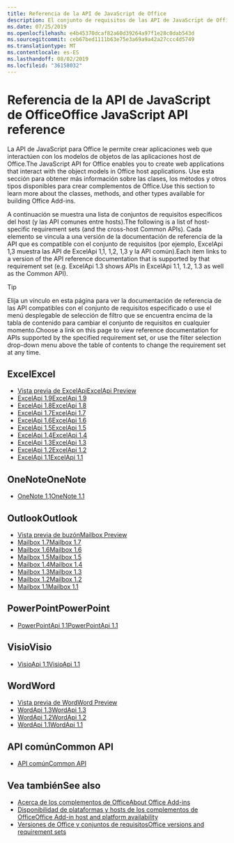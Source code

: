 ```yaml
---
title: Referencia de la API de JavaScript de Office
description: El conjunto de requisitos de las API de JavaScript de Office por host
ms.date: 07/25/2019
ms.openlocfilehash: e4b45370dcaf82a60d39264a97f1e28c0dab543d
ms.sourcegitcommit: ceb67bed1111b63e75e3a69a9a42a27ccc4d5749
ms.translationtype: MT
ms.contentlocale: es-ES
ms.lasthandoff: 08/02/2019
ms.locfileid: "36158032"
---
```

# <a name="office-javascript-api-reference"></a><span data-ttu-id="41c2d-103">Referencia de la API de JavaScript de Office</span><span class="sxs-lookup"><span data-stu-id="41c2d-103">Office JavaScript API reference</span></span>

<span data-ttu-id="41c2d-104">La API de JavaScript para Office le permite crear aplicaciones web que interactúen con los modelos de objetos de las aplicaciones host de Office.</span><span class="sxs-lookup"><span data-stu-id="41c2d-104">The JavaScript API for Office enables you to create web applications that interact with the object models in Office host applications.</span></span> <span data-ttu-id="41c2d-105">Use esta sección para obtener más información sobre las clases, los métodos y otros tipos disponibles para crear complementos de Office.</span><span class="sxs-lookup"><span data-stu-id="41c2d-105">Use this section to learn more about the classes, methods, and other types available for building Office Add-ins.</span></span>

<span data-ttu-id="41c2d-106">A continuación se muestra una lista de conjuntos de requisitos específicos del host (y las API comunes entre hosts).</span><span class="sxs-lookup"><span data-stu-id="41c2d-106">The following is a list of host-specific requirement sets (and the cross-host Common APIs).</span></span> <span data-ttu-id="41c2d-107">Cada elemento se vincula a una versión de la documentación de referencia de la API que es compatible con el conjunto de requisitos (por ejemplo, ExcelApi 1,3 muestra las API de ExcelApi 1,1, 1,2, 1,3 y la API común).</span><span class="sxs-lookup"><span data-stu-id="41c2d-107">Each item links to a version of the API reference documentation that is supported by that requirement set (e.g. ExcelApi 1.3 shows APIs in ExcelApi 1.1, 1.2, 1.3 as well as the Common API).</span></span>

> [!TIP]
> <span data-ttu-id="41c2d-108">Elija un vínculo en esta página para ver la documentación de referencia de las API compatibles con el conjunto de requisitos especificado o use el menú desplegable de selección de filtro que se encuentra encima de la tabla de contenido para cambiar el conjunto de requisitos en cualquier momento.</span><span class="sxs-lookup"><span data-stu-id="41c2d-108">Choose a link on this page to view reference documentation for APIs supported by the specified requirement set, or use the filter selection drop-down menu above the table of contents to change the requirement set at any time.</span></span>

## <a name="excel"></a><span data-ttu-id="41c2d-109">Excel</span><span class="sxs-lookup"><span data-stu-id="41c2d-109">Excel</span></span>

- [<span data-ttu-id="41c2d-110">Vista previa de ExcelApi</span><span class="sxs-lookup"><span data-stu-id="41c2d-110">ExcelApi Preview</span></span>](/javascript/api/excel?view=excel-js-preview)
- [<span data-ttu-id="41c2d-111">ExcelApi 1.9</span><span class="sxs-lookup"><span data-stu-id="41c2d-111">ExcelApi 1.9</span></span>](/javascript/api/excel?view=excel-js-1.9)
- [<span data-ttu-id="41c2d-112">ExcelApi 1.8</span><span class="sxs-lookup"><span data-stu-id="41c2d-112">ExcelApi 1.8</span></span>](/javascript/api/excel?view=excel-js-1.8)
- [<span data-ttu-id="41c2d-113">ExcelApi 1.7</span><span class="sxs-lookup"><span data-stu-id="41c2d-113">ExcelApi 1.7</span></span>](/javascript/api/excel?view=excel-js-1.7)
- [<span data-ttu-id="41c2d-114">ExcelApi 1.6</span><span class="sxs-lookup"><span data-stu-id="41c2d-114">ExcelApi 1.6</span></span>](/javascript/api/excel?view=excel-js-1.6)
- [<span data-ttu-id="41c2d-115">ExcelApi 1.5</span><span class="sxs-lookup"><span data-stu-id="41c2d-115">ExcelApi 1.5</span></span>](/javascript/api/excel?view=excel-js-1.5)
- [<span data-ttu-id="41c2d-116">ExcelApi 1.4</span><span class="sxs-lookup"><span data-stu-id="41c2d-116">ExcelApi 1.4</span></span>](/javascript/api/excel?view=excel-js-1.4)
- [<span data-ttu-id="41c2d-117">ExcelApi 1.3</span><span class="sxs-lookup"><span data-stu-id="41c2d-117">ExcelApi 1.3</span></span>](/javascript/api/excel?view=excel-js-1.3)
- [<span data-ttu-id="41c2d-118">ExcelApi 1.2</span><span class="sxs-lookup"><span data-stu-id="41c2d-118">ExcelApi 1.2</span></span>](/javascript/api/excel?view=excel-js-1.2)
- [<span data-ttu-id="41c2d-119">ExcelApi 1.1</span><span class="sxs-lookup"><span data-stu-id="41c2d-119">ExcelApi 1.1</span></span>](/javascript/api/excel?view=excel-js-1.1)

## <a name="onenote"></a><span data-ttu-id="41c2d-120">OneNote</span><span class="sxs-lookup"><span data-stu-id="41c2d-120">OneNote</span></span>

- [<span data-ttu-id="41c2d-121">OneNote 1,1</span><span class="sxs-lookup"><span data-stu-id="41c2d-121">OneNote 1.1</span></span>](/javascript/api/onenote?view=onenote-js-1.1)

## <a name="outlook"></a><span data-ttu-id="41c2d-122">Outlook</span><span class="sxs-lookup"><span data-stu-id="41c2d-122">Outlook</span></span>

- [<span data-ttu-id="41c2d-123">Vista previa de buzón</span><span class="sxs-lookup"><span data-stu-id="41c2d-123">Mailbox Preview</span></span>](/javascript/api/outlook?view=outlook-js-preview)
- [<span data-ttu-id="41c2d-124">Mailbox 1.7</span><span class="sxs-lookup"><span data-stu-id="41c2d-124">Mailbox 1.7</span></span>](/javascript/api/outlook?view=outlook-js-1.7)
- [<span data-ttu-id="41c2d-125">Mailbox 1.6</span><span class="sxs-lookup"><span data-stu-id="41c2d-125">Mailbox 1.6</span></span>](/javascript/api/outlook?view=outlook-js-1.6)
- [<span data-ttu-id="41c2d-126">Mailbox 1.5</span><span class="sxs-lookup"><span data-stu-id="41c2d-126">Mailbox 1.5</span></span>](/javascript/api/outlook?view=outlook-js-1.5)
- [<span data-ttu-id="41c2d-127">Mailbox 1.4</span><span class="sxs-lookup"><span data-stu-id="41c2d-127">Mailbox 1.4</span></span>](/javascript/api/outlook?view=outlook-js-1.4)
- [<span data-ttu-id="41c2d-128">Mailbox 1.3</span><span class="sxs-lookup"><span data-stu-id="41c2d-128">Mailbox 1.3</span></span>](/javascript/api/outlook?view=outlook-js-1.3)
- [<span data-ttu-id="41c2d-129">Mailbox 1.2</span><span class="sxs-lookup"><span data-stu-id="41c2d-129">Mailbox 1.2</span></span>](/javascript/api/outlook?view=outlook-js-1.2)
- [<span data-ttu-id="41c2d-130">Mailbox 1.1</span><span class="sxs-lookup"><span data-stu-id="41c2d-130">Mailbox 1.1</span></span>](/javascript/api/outlook?view=outlook-js-1.1)

## <a name="powerpoint"></a><span data-ttu-id="41c2d-131">PowerPoint</span><span class="sxs-lookup"><span data-stu-id="41c2d-131">PowerPoint</span></span>

- [<span data-ttu-id="41c2d-132">PowerPointApi 1,1</span><span class="sxs-lookup"><span data-stu-id="41c2d-132">PowerPointApi 1.1</span></span>](/javascript/api/powerpoint?view=powerpoint-js-1.1)

## <a name="visio"></a><span data-ttu-id="41c2d-133">Visio</span><span class="sxs-lookup"><span data-stu-id="41c2d-133">Visio</span></span>

- [<span data-ttu-id="41c2d-134">VisioApi 1,1</span><span class="sxs-lookup"><span data-stu-id="41c2d-134">VisioApi 1.1</span></span>](/javascript/api/visio?view=visio-js-1.1)

## <a name="word"></a><span data-ttu-id="41c2d-135">Word</span><span class="sxs-lookup"><span data-stu-id="41c2d-135">Word</span></span>

- [<span data-ttu-id="41c2d-136">Vista previa de Word</span><span class="sxs-lookup"><span data-stu-id="41c2d-136">Word Preview</span></span>](/javascript/api/word?view=word-js-preview)
- [<span data-ttu-id="41c2d-137">WordApi 1.3</span><span class="sxs-lookup"><span data-stu-id="41c2d-137">WordApi 1.3</span></span>](/javascript/api/word?view=word-js-1.3)
- [<span data-ttu-id="41c2d-138">WordApi 1.2</span><span class="sxs-lookup"><span data-stu-id="41c2d-138">WordApi 1.2</span></span>](/javascript/api/word?view=word-js-1.2)
- [<span data-ttu-id="41c2d-139">WordApi 1.1</span><span class="sxs-lookup"><span data-stu-id="41c2d-139">WordApi 1.1</span></span>](/javascript/api/word?view=word-js-1.1)

## <a name="common-api"></a><span data-ttu-id="41c2d-140">API común</span><span class="sxs-lookup"><span data-stu-id="41c2d-140">Common API</span></span>

- [<span data-ttu-id="41c2d-141">API común</span><span class="sxs-lookup"><span data-stu-id="41c2d-141">Common API</span></span>](/javascript/api/office?view=common-js)

## <a name="see-also"></a><span data-ttu-id="41c2d-142">Vea también</span><span class="sxs-lookup"><span data-stu-id="41c2d-142">See also</span></span>

- [<span data-ttu-id="41c2d-143">Acerca de los complementos de Office</span><span class="sxs-lookup"><span data-stu-id="41c2d-143">About Office Add-ins</span></span>](/office/dev/add-ins/overview)
- [<span data-ttu-id="41c2d-144">Disponibilidad de plataformas y hosts de los complementos de Office</span><span class="sxs-lookup"><span data-stu-id="41c2d-144">Office Add-in host and platform availability</span></span>](/office/dev/add-ins/overview/office-add-in-availability)
- [<span data-ttu-id="41c2d-145">Versiones de Office y conjuntos de requisitos</span><span class="sxs-lookup"><span data-stu-id="41c2d-145">Office versions and requirement sets</span></span>](/office/dev/add-ins/develop/office-versions-and-requirement-sets)
